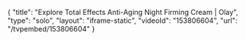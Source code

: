 {
    "title": "Explore Total Effects Anti-Aging Night Firming Cream | Olay",
    "type": "solo",
    "layout": "iframe-static",
    "videoId": "153806604",
    "url": "\/tvpembed\/153806604"
}